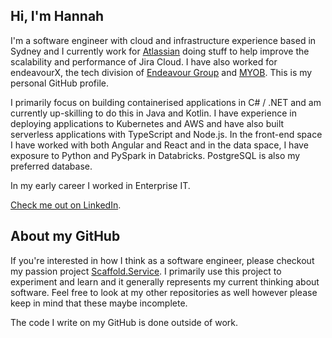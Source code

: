 ## Hi, I'm Hannah

I'm a software engineer with cloud and infrastructure experience based in Sydney and I currently work for [Atlassian](https://www.atlassian.com) doing stuff to help improve the scalability and performance of Jira Cloud. I have also worked for endeavourX, the tech division of [Endeavour Group](https://endeavourgroup.com.au) and [MYOB](https://www.myob.com). This is my personal GitHub profile.

I primarily focus on building containerised applications in C# / .NET and am currently up-skilling to do this in Java and Kotlin. I have experience in deploying applications to Kubernetes and AWS and have also built serverless applications with TypeScript and Node.js. In the front-end space I have worked with both Angular and React and in the data space, I have exposure to Python and PySpark in Databricks. PostgreSQL is also my preferred database.

In my early career I worked in Enterprise IT.

[Check me out on LinkedIn](https://www.linkedin.com/in/hannahchandev).

## About my GitHub

If you're interested in how I think as a software engineer, please checkout my passion project [Scaffold.Service](https://github.com/hannahchan/Scaffold.Service). I primarily use this project to experiment and learn and it generally represents my current thinking about software. Feel free to look at my other repositories as well however please keep in mind that these maybe incomplete.

The code I write on my GitHub is done outside of work.

